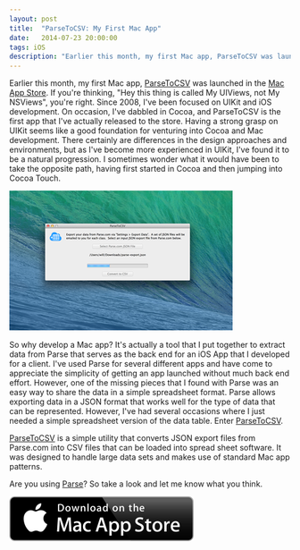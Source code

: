 ```yaml
---
layout: post
title:  "ParseToCSV: My First Mac App"
date:   2014-07-23 20:00:00
tags: iOS
description: "Earlier this month, my first Mac app, ParseToCSV was launched in the Mac App Store."
---
```


Earlier this month, my first Mac app, [ParseToCSV][app-store-link] was launched in the [Mac App Store][app-store-link].  If you're thinking, "Hey this thing is called My UIViews, not My NSViews", you're right.  Since 2008, I've been focused on UIKit and iOS development.  On occasion, I've dabbled in Cocoa, and ParseToCSV is the first app that I've actually released to the store.  Having a strong grasp on UIKit seems like a good foundation for venturing into Cocoa and Mac development.  There certainly are differences in the design approaches and environments, but as I've become more experienced in UIKit, I've found it to be a natural progression.  I sometimes wonder what it would have been to take the opposite path, having first started in Cocoa and then jumping into Cocoa Touch.

<a href="https://itunes.apple.com/us/app/parsetocsv/id889134301?mt=12"><img src="/img/parse-to-csv-screenshot.png" class="img-responsive center-block" alt="ParseToCSV"></a>

So why develop a Mac app?  It's actually a tool that I put together to extract data from Parse that serves as the back end for an iOS App that I developed for a client.  I've used Parse for several different apps and have come to appreciate the simplicity of getting an app launched without much back end effort.  However, one of the missing pieces that I found with Parse was an easy way to share the data in a simple spreadsheet format.  Parse allows exporting data in a JSON format that works well for the type of data that can be represented.  However, I've had several occasions where I just needed a simple spreadsheet version of the data table.  Enter [ParseToCSV][app-store-link].  

[ParseToCSV][app-store-link] is a simple utility that converts JSON export files from Parse.com into CSV files that can be loaded into spread sheet software. It was designed to handle large data sets and makes use of standard Mac app patterns.

Are you using [Parse](http://www.parse.com)? So take a look and let me know what you think.

<a href="https://itunes.apple.com/us/app/parsetocsv/id889134301?mt=12"><img src="/img/Download_on_the_Mac_App_Store_Badge_US-UK_165x40_0801.svg" class="img-responsive center-block" alt="Download on the Mac App Store"></a>

[app-store-link]: https://itunes.apple.com/us/app/parsetocsv/id889134301?mt=12